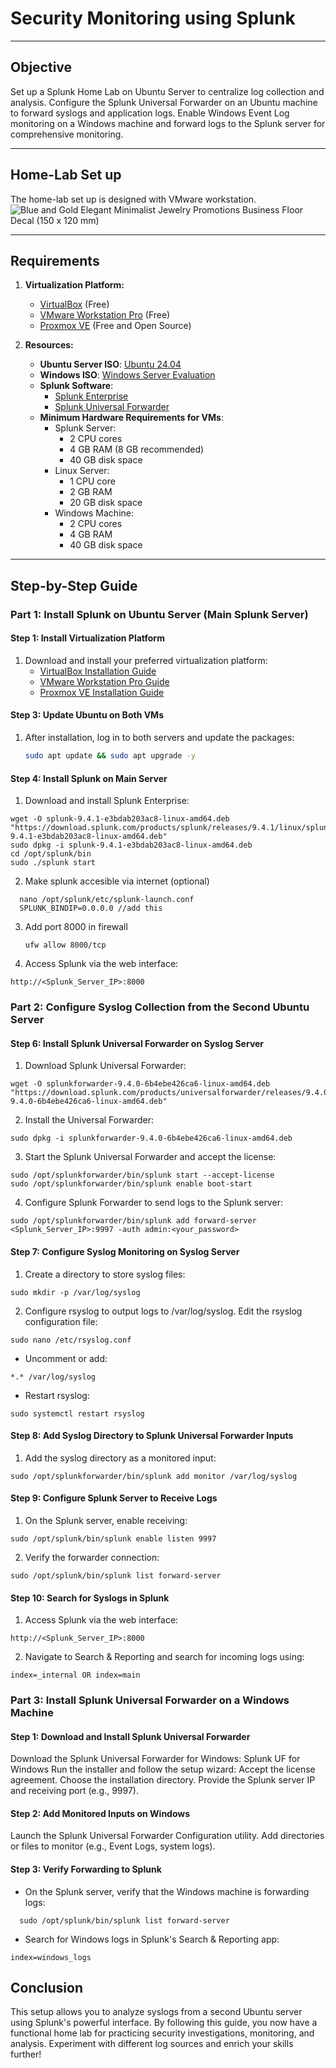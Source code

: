 # **Security Monitoring using Splunk**

---

## **Objective**  

Set up a Splunk Home Lab on Ubuntu Server to centralize log collection and analysis. Configure the Splunk Universal Forwarder on an Ubuntu machine to forward syslogs and application logs. Enable Windows Event Log monitoring on a Windows machine and forward logs to the Splunk server for comprehensive monitoring.
  

---

## **Home-Lab Set up**  
The home-lab set up is designed with VMware workstation.
![Blue and Gold Elegant Minimalist Jewelry Promotions Business Floor Decal (150 x 120 mm)](https://github.com/user-attachments/assets/b1cc0dbb-be1f-46d2-a2c7-c4d83d5aa9c9)


---


## **Requirements**  
1. **Virtualization Platform:**  
   - [VirtualBox](https://www.virtualbox.org/) (Free)  
   - [VMware Workstation Pro](https://www.vmware.com/products/workstation-pro.html) (Free)  
   - [Proxmox VE](https://www.proxmox.com/en/) (Free and Open Source)  

2. **Resources:**  
    - **Ubuntu Server ISO**: [Ubuntu 24.04](https://ubuntu.com/download/server/thank-you?version=24.04.2&architecture=amd64&lts=true)  
   - **Windows ISO**: [Windows Server Evaluation](https://www.microsoft.com/en-us/evalcenter/evaluate-windows-server)  
   - **Splunk Software**:  
     - [Splunk Enterprise](https://www.splunk.com/en_us/download/splunk-enterprise.html)  
     - [Splunk Universal Forwarder](https://www.splunk.com/en_us/download/universal-forwarder.html)  
   - **Minimum Hardware Requirements for VMs**:  
     - Splunk Server:  
       - 2 CPU cores  
       - 4 GB RAM (8 GB recommended)  
       - 40 GB disk space  
     - Linux Server:  
       - 1 CPU core  
       - 2 GB RAM  
       - 20 GB disk space  
     - Windows Machine:  
       - 2 CPU cores  
       - 4 GB RAM  
       - 40 GB disk space  

---

## **Step-by-Step Guide**

### **Part 1: Install Splunk on Ubuntu Server (Main Splunk Server)**

#### **Step 1: Install Virtualization Platform**
1. Download and install your preferred virtualization platform:
   - [VirtualBox Installation Guide](https://www.virtualbox.org/manual/ch02.html)  
   - [VMware Workstation Pro Guide](https://www.vmware.com/products/workstation-pro/resources.html)  
   - [Proxmox VE Installation Guide](https://pve.proxmox.com/wiki/Install_Proxmox_VE)  


#### **Step 3: Update Ubuntu on Both VMs**
1. After installation, log in to both servers and update the packages:
   ```bash
   sudo apt update && sudo apt upgrade -y
   ```
#### **Step 4: Install Splunk on Main Server**
1.  Download and install Splunk Enterprise:
  ```
  wget -O splunk-9.4.1-e3bdab203ac8-linux-amd64.deb "https://download.splunk.com/products/splunk/releases/9.4.1/linux/splunk-9.4.1-e3bdab203ac8-linux-amd64.deb"
  sudo dpkg -i splunk-9.4.1-e3bdab203ac8-linux-amd64.deb
  cd /opt/splunk/bin
  sudo ./splunk start
  ```
2. Make splunk accesible via internet (optional)
```
  nano /opt/splunk/etc/splunk-launch.conf
  SPLUNK_BINDIP=0.0.0.0 //add this
```
3. Add port 8000 in firewall
   ```
   ufw allow 8000/tcp
   ```
4. Access Splunk via the web interface:
  ```
  http://<Splunk_Server_IP>:8000
```
  ### Part 2: Configure Syslog Collection from the Second Ubuntu Server
 #### Step 6: Install Splunk Universal Forwarder on Syslog Server
  1. Download Splunk Universal Forwarder:
  ```
  wget -O splunkforwarder-9.4.0-6b4ebe426ca6-linux-amd64.deb "https://download.splunk.com/products/universalforwarder/releases/9.4.0/linux/splunkforwarder-9.4.0-6b4ebe426ca6-linux-amd64.deb"
  ```
  2. Install the Universal Forwarder:
  ```
  sudo dpkg -i splunkforwarder-9.4.0-6b4ebe426ca6-linux-amd64.deb
  ```
  3. Start the Splunk Universal Forwarder and accept the license:
  ```
  sudo /opt/splunkforwarder/bin/splunk start --accept-license
  sudo /opt/splunkforwarder/bin/splunk enable boot-start
  ```
  4. Configure Splunk Forwarder to send logs to the Splunk server:
  ```
  sudo /opt/splunkforwarder/bin/splunk add forward-server <Splunk_Server_IP>:9997 -auth admin:<your_password>
  ```
  #### Step 7: Configure Syslog Monitoring on Syslog Server
  1. Create a directory to store syslog files:
  ```
  sudo mkdir -p /var/log/syslog
  ```
  2. Configure rsyslog to output logs to /var/log/syslog. Edit the rsyslog configuration file:
  ```
  sudo nano /etc/rsyslog.conf
  ```
  - Uncomment or add:
  ```
  *.* /var/log/syslog
  ```
  - Restart rsyslog:
  ```
  sudo systemctl restart rsyslog
  ```
  #### Step 8: Add Syslog Directory to Splunk Universal Forwarder Inputs
  1. Add the syslog directory as a monitored input:
  ```
  sudo /opt/splunkforwarder/bin/splunk add monitor /var/log/syslog
  ```
  #### Step 9: Configure Splunk Server to Receive Logs
  1. On the Splunk server, enable receiving:
  ```
  sudo /opt/splunk/bin/splunk enable listen 9997
  ```
  2. Verify the forwarder connection:
  ```
  sudo /opt/splunk/bin/splunk list forward-server
  ```
  #### Step 10: Search for Syslogs in Splunk
  1. Access Splunk via the web interface:
  ```
  http://<Splunk_Server_IP>:8000
  ```
  2. Navigate to Search & Reporting and search for incoming logs using:
  ```
  index=_internal OR index=main
  ```

   ### Part 3: Install Splunk Universal Forwarder on a Windows Machine
   #### Step 1: Download and Install Splunk Universal Forwarder
   Download the Splunk Universal Forwarder for Windows:
   Splunk UF for Windows
   Run the installer and follow the setup wizard:
   Accept the license agreement.
   Choose the installation directory.
   Provide the Splunk server IP and receiving port (e.g., 9997).
   #### Step 2: Add Monitored Inputs on Windows
   Launch the Splunk Universal Forwarder Configuration utility.
   Add directories or files to monitor (e.g., Event Logs, system logs).
   #### Step 3: Verify Forwarding to Splunk
   - On the Splunk server, verify that the Windows machine is forwarding logs:
 ```
   sudo /opt/splunk/bin/splunk list forward-server
  ```
   - Search for Windows logs in Splunk's Search & Reporting app:
   ```
   index=windows_logs
   ```

  ## Conclusion
  This setup allows you to analyze syslogs from a second Ubuntu server using Splunk's powerful interface. By following this guide, you now have a functional home lab for practicing security investigations, monitoring, and analysis. Experiment with different log sources and enrich your skills further!


